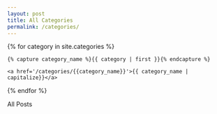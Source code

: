 ```yaml
---
layout: post
title: All Categories
permalink: /categories/
---
```


<div class='category-con'>
{% for category in site.categories %}

    {% capture category_name %}{{ category | first }}{% endcapture %}
    
    <a href='/categories/{{category_name}}'>{{ category_name | capitalize}}</a>

{% endfor %}

<a>All Posts</a>
</div>